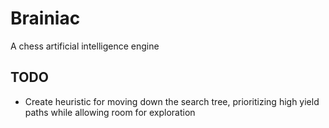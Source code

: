 # Brainiac

A chess artificial intelligence engine


## TODO

- Create heuristic for moving down the search tree, 
prioritizing high yield paths while allowing room 
for exploration 